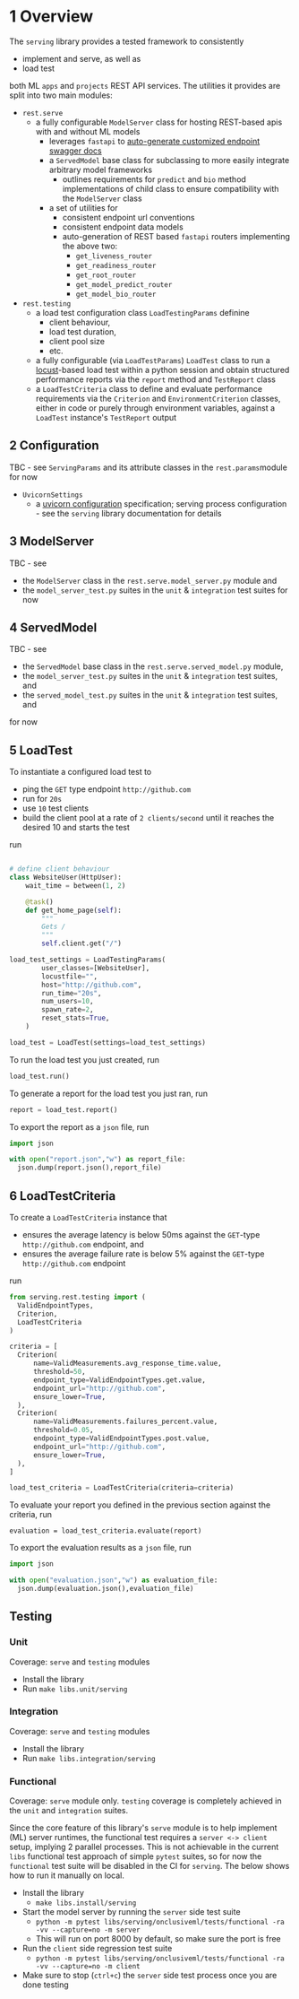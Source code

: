 # 1 Overview

The `serving` library provides a tested framework to consistently

- implement and serve, as well as
- load test

both ML `apps` and `projects` REST API services. The utilities it provides are split into two
main modules:

- `rest.serve`
  - a fully configurable `ModelServer` class for hosting REST-based apis with and without ML models
    - leverages `fastapi` to [auto-generate customized endpoint swagger docs](https://fastapi.tiangolo.com/features/#automatic-docs)
    - a `ServedModel` base class for subclassing to more easily integrate arbitrary model frameworks
      - outlines requirements for `predict` and `bio` method implementations of child class to ensure
        compatibility with the `ModelServer` class
    - a set of utilities for
      - consistent endpoint url conventions
      - consistent endpoint data models
      - auto-generation of REST based `fastapi` routers implementing the above two:
        - `get_liveness_router`
        - `get_readiness_router`
        - `get_root_router`
        - `get_model_predict_router`
        - `get_model_bio_router`
- `rest.testing`
  - a load test configuration class `LoadTestingParams` definine
    - client behaviour,
    - load test duration,
    - client pool size
    - etc.
  - a fully configurable (via `LoadTestParams`) `LoadTest` class to run a [locust](https://locust.io/)-based
    load test within a python session and obtain structured performance reports via the `report`
    method and `TestReport` class
  - a `LoadTestCriteria` class to define and evaluate performance requirements via the
    `Criterion` and `EnvironmentCriterion` classes, either in code or purely through environment
    variables, against a `LoadTest` instance's `TestReport` output

## 2 Configuration

TBC - see `ServingParams` and its attribute classes in the `rest.params`module for now

- `UvicornSettings`
  - a [uvicorn configuration](https://github.com/encode/uvicorn/blob/master/uvicorn/config.py) specification; serving process configuration - see the `serving` library documentation for details

## 3 ModelServer

TBC - see

- the `ModelServer` class in the `rest.serve.model_server.py` module and
- the `model_server_test.py` suites in the `unit` & `integration` test suites for now

## 4 ServedModel

TBC - see

- the `ServedModel` base class in the `rest.serve.served_model.py` module,
- the `model_server_test.py` suites in the `unit` & `integration` test suites, and
- the `served_model_test.py` suites in the `unit` & `integration` test suites, and

for now

## 5 LoadTest

To instantiate a configured load test to
- ping the `GET` type endpoint `http://github.com`
- run for `20s`
- use `10` test clients
- build the client pool at a rate of `2 clients/second` until it reaches the desired 10 and starts
  the test

run

```python

# define client behaviour
class WebsiteUser(HttpUser):
    wait_time = between(1, 2)

    @task()
    def get_home_page(self):
        """
        Gets /
        """
        self.client.get("/")

load_test_settings = LoadTestingParams(
        user_classes=[WebsiteUser],
        locustfile="",
        host="http://github.com",
        run_time="20s",
        num_users=10,
        spawn_rate=2,
        reset_stats=True,
    )

load_test = LoadTest(settings=load_test_settings)
```

To run the load test you just created, run

```python
load_test.run()
```

To generate a report for the load test you just ran, run

```python
report = load_test.report()
```

To export the report as a `json` file, run

```python
import json

with open("report.json","w") as report_file:
  json.dump(report.json(),report_file)
```

## 6 LoadTestCriteria

To create a `LoadTestCriteria` instance that
- ensures the average latency is below 50ms against the `GET`-type `http://github.com` endpoint, and
- ensures the average failure rate is below 5% against the `GET`-type `http://github.com` endpoint

run

```python
from serving.rest.testing import (
  ValidEndpointTypes,
  Criterion,
  LoadTestCriteria
)

criteria = [
  Criterion(
      name=ValidMeasurements.avg_response_time.value,
      threshold=50,
      endpoint_type=ValidEndpointTypes.get.value,
      endpoint_url="http://github.com",
      ensure_lower=True,
  ),
  Criterion(
      name=ValidMeasurements.failures_percent.value,
      threshold=0.05,
      endpoint_type=ValidEndpointTypes.post.value,
      endpoint_url="http://github.com",
      ensure_lower=True,
  ),
]

load_test_criteria = LoadTestCriteria(criteria=criteria)
```

To evaluate your report you defined in the previous section against the criteria, run

```
evaluation = load_test_criteria.evaluate(report)
```

To export the evaluation results as a `json` file, run

```python
import json

with open("evaluation.json","w") as evaluation_file:
  json.dump(evaluation.json(),evaluation_file)
```

## Testing

### Unit

Coverage: `serve` and `testing` modules

- Install the library
- Run `make libs.unit/serving`

### Integration

Coverage: `serve` and `testing` modules

- Install the library
- Run `make libs.integration/serving`

### Functional

Coverage: `serve` module only. `testing` coverage is completely achieved in the `unit` and
`integration` suites.

Since the core feature of this library's `serve` module is to help implement (ML) server runtimes,
the functional test requires a `server <-> client` setup, implying 2 parallel processes. This is not
 achievable in the current `libs` functional test approach of simple `pytest` suites, so for now the
`functional` test suite will be disabled in the CI for `serving`. The below shows how to run it
manually on local.

- Install the library
  - `make libs.install/serving`
- Start the model server by running the `server` side test suite
  - `python -m pytest libs/serving/onclusiveml/tests/functional -ra -vv --capture=no -m server`
  - This will run on port 8000 by default, so make sure the port is free
- Run the `client` side regression test suite
  - `python -m pytest libs/serving/onclusiveml/tests/functional -ra -vv --capture=no -m client`
- Make sure to stop (`ctrl+c`) the `server` side test process once you are done testing
